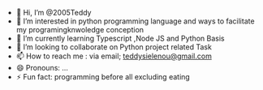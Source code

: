 - 👋 Hi, I’m @2005Teddy
- 👀 I’m interested in python programming language and ways to facilitate my programingknwoledge conception
- 🌱 I’m currently learning Typescript ,Node JS and Python Basis
- 💞️ I’m looking to collaborate on Python project related Task
- 📫 How to reach me : via email; teddysielenou@gmail.com
- 😄 Pronouns: ...
- ⚡ Fun fact: programming before all excluding eating

<!---
2005Teddy/2005Teddy is a ✨ special ✨ repository because its `README.md` (this file) appears on your GitHub profile.
You can click the Preview link to take a look at your changes.
--->
